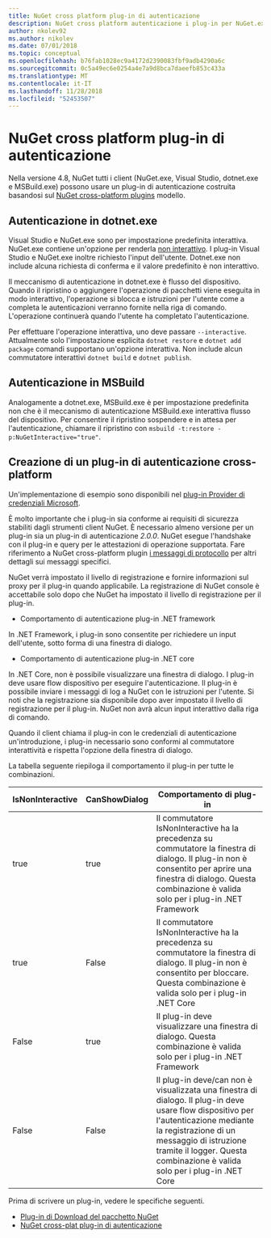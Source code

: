 ```yaml
---
title: NuGet cross platform plug-in di autenticazione
description: NuGet cross platform autenticazione i plug-in per NuGet.exe, dotnet.exe, msbuild.exe e Visual Studio
author: nkolev92
ms.author: nikolev
ms.date: 07/01/2018
ms.topic: conceptual
ms.openlocfilehash: b76fab1028ec9a4172d2390083fbf9adb4290a6c
ms.sourcegitcommit: 0c5a49ec6e0254a4e7a9d8bca7daeefb853c433a
ms.translationtype: MT
ms.contentlocale: it-IT
ms.lasthandoff: 11/28/2018
ms.locfileid: "52453507"
---
```

# <a name="nuget-cross-platform-authentication-plugin"></a>NuGet cross platform plug-in di autenticazione

Nella versione 4.8, NuGet tutti i client (NuGet.exe, Visual Studio, dotnet.exe e MSBuild.exe) possono usare un plug-in di autenticazione costruita basandosi sul [NuGet cross-platform plugins](NuGet-Cross-Platform-Plugins.md) modello.

## <a name="authentication-in-dotnetexe"></a>Autenticazione in dotnet.exe

Visual Studio e NuGet.exe sono per impostazione predefinita interattiva. NuGet.exe contiene un'opzione per renderla [non interattivo](../../tools/nuget-exe-CLI-Reference.md).
I plug-in Visual Studio e NuGet.exe inoltre richiesto l'input dell'utente.
Dotnet.exe non include alcuna richiesta di conferma e il valore predefinito è non interattivo.

Il meccanismo di autenticazione in dotnet.exe è flusso del dispositivo. Quando il ripristino o aggiungere l'operazione di pacchetti viene eseguita in modo interattivo, l'operazione si blocca e istruzioni per l'utente come a completa le autenticazioni verranno fornite nella riga di comando.
L'operazione continuerà quando l'utente ha completato l'autenticazione.

Per effettuare l'operazione interattiva, uno deve passare `--interactive`.
Attualmente solo l'impostazione esplicita `dotnet restore` e `dotnet add package` comandi supportano un'opzione interattiva.
Non include alcun commutatore interattivi `dotnet build` e `dotnet publish`.

## <a name="authentication-in-msbuild"></a>Autenticazione in MSBuild

Analogamente a dotnet.exe, MSBuild.exe è per impostazione predefinita non che è il meccanismo di autenticazione MSBuild.exe interattiva flusso del dispositivo.
Per consentire il ripristino sospendere e in attesa per l'autenticazione, chiamare il ripristino con `msbuild -t:restore -p:NuGetInteractive="true"`.

## <a name="creating-a-cross-platform-authentication-plugin"></a>Creazione di un plug-in di autenticazione cross-platform

Un'implementazione di esempio sono disponibili nel [plug-in Provider di credenziali Microsoft](https://github.com/Microsoft/artifacts-credprovider).

È molto importante che i plug-in sia conforme ai requisiti di sicurezza stabiliti dagli strumenti client NuGet.
È necessario almeno versione per un plug-in sia un plug-in di autenticazione *2.0.0*.
NuGet esegue l'handshake con il plug-in e query per le attestazioni di operazione supportata.
Fare riferimento a NuGet cross-platform plugin [i messaggi di protocollo](NuGet-Cross-Platform-Plugins.md#protocol-messages-index) per altri dettagli sui messaggi specifici.

NuGet verrà impostato il livello di registrazione e fornire informazioni sul proxy per il plug-in quando applicabile.
La registrazione di NuGet console è accettabile solo dopo che NuGet ha impostato il livello di registrazione per il plug-in.

- Comportamento di autenticazione plug-in .NET framework

In .NET Framework, i plug-in sono consentite per richiedere un input dell'utente, sotto forma di una finestra di dialogo.

- Comportamento di autenticazione plug-in .NET core

In .NET Core, non è possibile visualizzare una finestra di dialogo. I plug-in deve usare flow dispositivo per eseguire l'autenticazione.
Il plug-in è possibile inviare i messaggi di log a NuGet con le istruzioni per l'utente.
Si noti che la registrazione sia disponibile dopo aver impostato il livello di registrazione per il plug-in.
NuGet non avrà alcun input interattivo dalla riga di comando.

Quando il client chiama il plug-in con le credenziali di autenticazione un'introduzione, i plug-in necessario sono conformi al commutatore interattività e rispetta l'opzione della finestra di dialogo. 

La tabella seguente riepiloga il comportamento il plug-in per tutte le combinazioni.

| IsNonInteractive | CanShowDialog | Comportamento di plug-in |
| ---------------- | ------------- | --------------- |
| true | true | Il commutatore IsNonInteractive ha la precedenza su commutatore la finestra di dialogo. Il plug-in non è consentito per aprire una finestra di dialogo. Questa combinazione è valida solo per i plug-in .NET Framework |
| true | False | Il commutatore IsNonInteractive ha la precedenza su commutatore la finestra di dialogo. Il plug-in non è consentito per bloccare. Questa combinazione è valida solo per i plug-in .NET Core |
| False | true | Il plug-in deve visualizzare una finestra di dialogo. Questa combinazione è valida solo per i plug-in .NET Framework |
| False | False | Il plug-in deve/can non è visualizzata una finestra di dialogo. Il plug-in deve usare flow dispositivo per l'autenticazione mediante la registrazione di un messaggio di istruzione tramite il logger. Questa combinazione è valida solo per i plug-in .NET Core |

Prima di scrivere un plug-in, vedere le specifiche seguenti.

- [Plug-in di Download del pacchetto NuGet](https://github.com/NuGet/Home/wiki/NuGet-Package-Download-Plugin)
- [NuGet cross-plat plug-in di autenticazione](https://github.com/NuGet/Home/wiki/NuGet-cross-plat-authentication-plugin)
